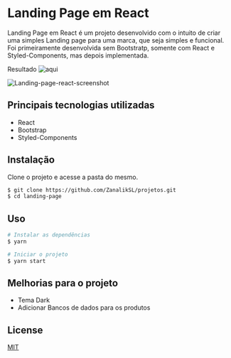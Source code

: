 # Landing Page em React

Landing Page em React é um projeto desenvolvido com o intuito de criar uma simples Landing page para uma marca,
que seja simples e funcional. Foi primeiramente desenvolvida sem Bootstratp, somente com React e Styled-Components, mas depois implementada. 

Resultado ![aqui](https://aloof-dime.surge.sh/)

![Landing-page-react-screenshot](https://user-images.githubusercontent.com/71197933/124527775-cace6680-dddc-11eb-9c09-668b71730eef.png)

## Principais tecnologias utilizadas

- React
- Bootstrap 
- Styled-Components

## Instalação

 Clone o projeto e acesse a pasta do mesmo.

```bash
$ git clone https://github.com/ZanalikSL/projetos.git
$ cd landing-page
```

## Uso

```bash
# Instalar as dependências
$ yarn

# Iniciar o projeto
$ yarn start
```

## Melhorias para o projeto

- Tema Dark
- Adicionar Bancos de dados para os produtos

## License
[MIT](https://choosealicense.com/licenses/mit/)
